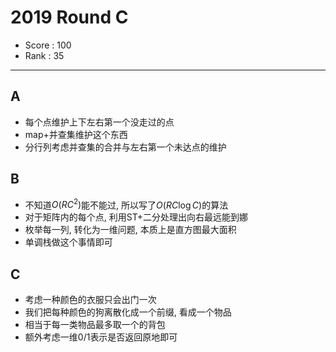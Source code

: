 # 2019 Round C

-   Score : 100
-   Rank : 35

---

## A

- 每个点维护上下左右第一个没走过的点
- map+并查集维护这个东西
- 分行列考虑并查集的合并与左右第一个未达点的维护

## B

- 不知道$O(RC^2)$能不能过, 所以写了$O(RC\log C)$的算法
- 对于矩阵内的每个点, 利用ST+二分处理出向右最远能到娜
- 枚举每一列, 转化为一维问题, 本质上是直方图最大面积
- 单调栈做这个事情即可

## C

- 考虑一种颜色的衣服只会出门一次
- 我们把每种颜色的狗离散化成一个前缀, 看成一个物品
- 相当于每一类物品最多取一个的背包
- 额外考虑一维$0/1$表示是否返回原地即可
